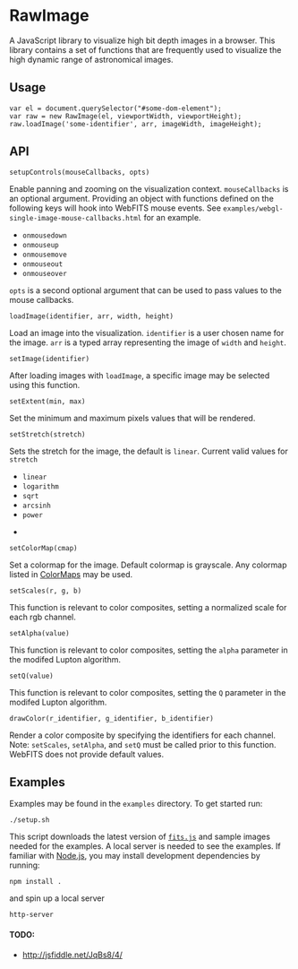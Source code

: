 # RawImage

A JavaScript library to visualize high bit depth images in a browser.  This library contains a set of functions that are frequently used to visualize the high dynamic range of astronomical images.

## Usage

    var el = document.querySelector("#some-dom-element");
    var raw = new RawImage(el, viewportWidth, viewportHeight);
    raw.loadImage('some-identifier', arr, imageWidth, imageHeight);

## API
    
    setupControls(mouseCallbacks, opts)
Enable panning and zooming on the visualization context.  `mouseCallbacks` is an optional argument.  Providing an object with functions defined on the following keys will hook into WebFITS mouse events.  See `examples/webgl-single-image-mouse-callbacks.html` for an example.
  
  * `onmousedown`
  * `onmouseup`
  * `onmousemove`
  * `onmouseout`
  * `onmouseover`

`opts` is a second optional argument that can be used to pass values to the mouse callbacks.

    loadImage(identifier, arr, width, height)
Load an image into the visualization.  `identifier` is a user chosen name for the image. `arr` is a typed array representing the image of `width` and `height`.

    setImage(identifier)
After loading images with `loadImage`, a specific image may be selected using this function.

    setExtent(min, max)
Set the minimum and maximum pixels values that will be rendered.

    setStretch(stretch)
Sets the stretch for the image, the default is `linear`.  Current valid values for `stretch`

  * `linear`
  * `logarithm`
  * `sqrt`
  * `arcsinh`
  * `power`

-

    setColorMap(cmap)
Set a colormap for the image.  Default colormap is grayscale.  Any colormap listed in [ColorMaps](https://github.com/astrojs/webfits/blob/master/src/ColorMaps.coffee#L7-L76) may be used.

    setScales(r, g, b)
This function is relevant to color composites, setting a normalized scale for each rgb channel.

    setAlpha(value)
This function is relevant to color composites, setting the `alpha` parameter in the modifed Lupton algorithm.

    setQ(value)
This function is relevant to color composites, setting the `Q` parameter in the modifed Lupton algorithm.

    drawColor(r_identifier, g_identifier, b_identifier)
Render a color composite by specifying the identifiers for each channel.  Note: `setScales`, `setAlpha`, and `setQ` must be called prior to this function.  WebFITS does not provide default values.


## Examples

Examples may be found in the `examples` directory.  To get started run:

    ./setup.sh

This script downloads the latest version of [`fits.js`](http://astrojs.github.com/fitsjs/) and sample images needed for the examples.  A local server is needed to see the examples.  If familiar with [Node.js](http://nodejs.org/), you may install development dependencies by running:

    npm install .

and spin up a local server

    http-server


#### TODO:

  * http://jsfiddle.net/JqBs8/4/